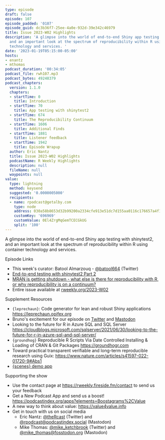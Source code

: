 ```yaml
---
type: episode
draft: false
episode: 107
episode_padded: '0107'
episode_guid: dc3b36f7-25ee-4a0e-932d-39e342c46979
title: Issue 2023-W02 Highlights
description: 'A glimpse into the world of end-to-end Shiny app testing with shinytest2,
  and an important look at the spectrum of reproducibility within R using container
  technology and services. '
date: '2023-01-19T05:15:00-05:00'
hosts:
- enantz
- mthomas
podcast_duration: '00:34:05'
podcast_file: rwh107.mp3
podcast_bytes: 49248379
podcast_chapters:
  version: 1.1.0
  chapters:
  - startTime: 0
    title: Introduction
  - startTime: 70
    title: App testing with shinytest2
  - startTime: 674
    title: The Reproducibility Continuum
  - startTime: 1606
    title: Additional Finds
  - startTime: 1881
    title: Listener feedback
  - startTime: 1942
    title: Episode Wrapup
  author: Eric Nantz
  title: Issue 2023-W02 Highlights
  podcastName: R Weekly Highlights
  description: null
  fileName: null
  waypoints: null
value:
  type: lightning
  method: keysend
  suggested: '0.0000005000'
  recipients:
  - name: rpodcast@getalby.com
    type: node
    address: 030a58b8653d32b99200a2334cfe913e51dc7d155aa0116c176657a4f1722677a3
    customKey: '696969'
    customValue: 0El4ZrgMqGemTCECGkUG
    split: '100'
---
```

A glimpse into the world of end-to-end Shiny app testing with shinytest2, and an important look at the spectrum of reproducibility within R using container technology and services.

Episode Links

-   This week's curator: Batool Almarzouq - <a href="https://twitter.com/batool664" rel="nofollow">@batool664</a> (Twitter)
-   <a href="https://www.jumpingrivers.com/blog/end-to-end-testing-shinytest2-part-2/" rel="nofollow">End-to-end testing with shinytest2 Part 2</a>
-   <a href="https://www.brodrigues.co/blog/2023-01-12-repro_r/" rel="nofollow">MRAN is getting shutdown - what else is there for reproducibility with R, or why reproducibility is on a continuum?</a>
-   Entire issue available at <a href="https://rweekly.org/2023-W02.html" rel="nofollow">rweekly.org/2023-W02</a>

Supplement Resources

-   `{leprechaun}`: Code generator for lean and robust Shiny applications <a href="https://leprechaun.opifex.org" rel="nofollow">https://leprechaun.opifex.org</a>
-   Bruno's excitement for our episode on <a href="https://twitter.com/brodriguesco/status/1615688889485897728" rel="nofollow">Twitter</a> and <a href="https://fosstodon.org/@brodriguesco/109710235621904734" rel="nofollow">Mastodon</a>
-   Looking to the future for R in Azure SQL and SQL Server <a href="https://cloudblogs.microsoft.com/sqlserver/2021/06/30/looking-to-the-future-for-r-in-azure-sql-and-sql-server/" rel="nofollow">https://cloudblogs.microsoft.com/sqlserver/2021/06/30/looking-to-the-future-for-r-in-azure-sql-and-sql-server/</a>
-   `{groundhog}` Reproducible R Scripts Via Date Controlled Installing & Loading of CRAN & Git Packages <a href="https://groundhogr.com" rel="nofollow">https://groundhogr.com</a>
-   Toward practical transparent verifiable and long-term reproducible research using Guix: <a href="https://www.nature.com/articles/s41597-022-01720-9#Abs1" rel="nofollow">https://www.nature.com/articles/s41597-022-01720-9#Abs1</a>
-   <a href="https://r4dscommunity.shinyapps.io/scenes" rel="nofollow">{scenes} demo app</a>

Supporting the show

-   Use the contact page at <a href="https://rweekly.fireside.fm/contact" rel="nofollow">https://rweekly.fireside.fm/contact</a> to send us your feedback
-   Get a New Podcast App and send us a boost! <a href="https://podcastindex.org/apps?elements=Boostagrams%2CValue" rel="nofollow">https://podcastindex.org/apps?elements=Boostagrams%2CValue</a>
-   A new way to think about value: <a href="https://value4value.info" rel="nofollow">https://value4value.info</a>
-   Get in touch with us on social media
    -   Eric Nantz: <a href="https://twitter.com/theRcast" rel="nofollow">@theRcast</a> (Twitter) and <a href="https://podcastindex.social/@rpodcast" rel="nofollow">@rpodcast@podcastindex.social</a> (Mastodon)
    -   Mike Thomas: <a href="https://twitter.com/mike_ketchbrook" rel="nofollow">@mike_ketchbrook</a> (Twitter) and <a href="https://fosstodon.org/@mike_thomas" rel="nofollow">@mike_thomas@fosstodon.org</a> (Mastodon)
